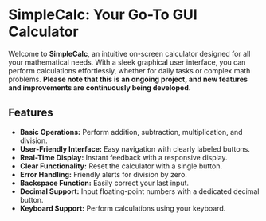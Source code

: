 # SimpleCalc: Your Go-To GUI Calculator


Welcome to **SimpleCalc**, an intuitive on-screen calculator designed for all your mathematical needs. With a sleek graphical user interface, you can perform calculations effortlessly, whether for daily tasks or complex math problems.
**Please note that this is an ongoing project, and new features and improvements are continuously being developed.**

## Features
- **Basic Operations:** Perform addition, subtraction, multiplication, and division.
- **User-Friendly Interface:** Easy navigation with clearly labeled buttons.
- **Real-Time Display:** Instant feedback with a responsive display.
- **Clear Functionality:** Reset the calculator with a single button.
- **Error Handling:** Friendly alerts for division by zero.
- **Backspace Function:** Easily correct your last input.
- **Decimal Support:** Input floating-point numbers with a dedicated decimal button.
- **Keyboard Support:** Perform calculations using your keyboard.
